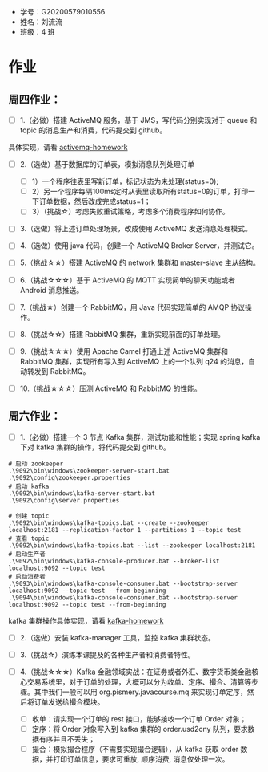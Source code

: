 - 学号：G20200579010556
- 姓名：刘流流
- 班级：4 班

# 作业

## 周四作业：

- [ ] 1.（必做）搭建 ActiveMQ 服务，基于 JMS，写代码分别实现对于 queue 和 topic 的消息生产和消费，代码提交到 github。

具体实现，请看 [activemq-homework](https://github.com/Pismery/JAVA-000/tree/main/homework/activemq-homework)

- [ ] 2.（选做）基于数据库的订单表，模拟消息队列处理订单
    - [ ] 1）一个程序往表里写新订单，标记状态为未处理(status=0);
    - [ ] 2）另一个程序每隔100ms定时从表里读取所有status=0的订单，打印一下订单数据，然后改成完成status=1；
    - [ ] 3）（挑战☆）考虑失败重试策略，考虑多个消费程序如何协作。

- [ ] 3.（选做）将上述订单处理场景，改成使用 ActiveMQ 发送消息处理模式。

- [ ] 4.（选做）使用 java 代码，创建一个 ActiveMQ Broker Server，并测试它。

- [ ] 5.（挑战☆☆）搭建 ActiveMQ 的 network 集群和 master-slave 主从结构。

- [ ] 6.（挑战☆☆☆）基于 ActiveMQ 的 MQTT 实现简单的聊天功能或者 Android 消息推送。

- [ ] 7.（挑战☆）创建一个 RabbitMQ，用 Java 代码实现简单的 AMQP 协议操作。

- [ ] 8.（挑战☆☆）搭建 RabbitMQ 集群，重新实现前面的订单处理。

- [ ] 9.（挑战☆☆☆）使用 Apache Camel 打通上述 ActiveMQ 集群和 RabbitMQ 集群，实现所有写入到 ActiveMQ 上的一个队列 q24 的消息，自动转发到 RabbitMQ。

- [ ] 10.（挑战☆☆☆）压测 ActiveMQ 和 RabbitMQ 的性能。

## 周六作业：

- [ ] 1.（必做）搭建一个 3 节点 Kafka 集群，测试功能和性能；实现 spring kafka 下对 kafka 集群的操作，将代码提交到 github。

```shell
# 启动 zookeeper
.\9092\bin\windows\zookeeper-server-start.bat .\9092\config\zookeeper.properties
# 启动 kafka
.\9092\bin\windows\kafka-server-start.bat .\9092\config\server.properties

# 创建 topic
.\9092\bin\windows\kafka-topics.bat --create --zookeeper localhost:2181 --replication-factor 1 --partitions 1 --topic test
# 查看 topic
.\9092\bin\windows\kafka-topics.bat --list --zookeeper localhost:2181
# 启动生产者
.\9092\bin\windows\kafka-console-producer.bat --broker-list localhost:9092 --topic test
# 启动消费者
.\9093\bin\windows\kafka-console-consumer.bat --bootstrap-server localhost:9092 --topic test --from-beginning
.\9094\bin\windows\kafka-console-consumer.bat --bootstrap-server localhost:9092 --topic test --from-beginning
```

kafka 集群操作具体实现，请看 [kafka-homework](https://github.com/Pismery/JAVA-000/tree/main/homework/kafka-homework)


- [ ] 2.（选做）安装 kafka-manager 工具，监控 kafka 集群状态。

- [ ] 3.（挑战☆）演练本课提及的各种生产者和消费者特性。

- [ ] 4.（挑战☆☆☆）Kafka 金融领域实战：在证券或者外汇、数字货币类金融核心交易系统里，对于订单的处理，大概可以分为收单、定序、撮合、清算等步骤。其中我们一般可以用 org.pismery.javacourse.mq 来实现订单定序，然后将订单发送给撮合模块。
    - [ ] 收单：请实现一个订单的 rest 接口，能够接收一个订单 Order 对象；
    - [ ] 定序：将 Order 对象写入到 kafka 集群的 order.usd2cny 队列，要求数据有序并且不丢失；
    - [ ] 撮合：模拟撮合程序（不需要实现撮合逻辑），从 kafka 获取 order 数据，并打印订单信息，要求可重放, 顺序消费, 消息仅处理一次。